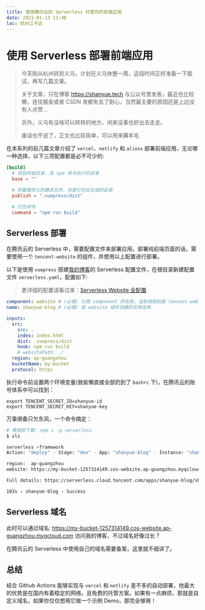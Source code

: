 ```yaml
---
title: 使用腾讯云的 Serverless 托管你的前端应用
date: 2021-01-13 11:48
loc: 杭州江干区
---
```


# 使用 Serverless 部署前端应用

> 今天刚从杭州转到义乌，计划在义乌休整一周，这段时间正好准备一下面试，再写几篇文章。
> 
> 关于文章，只在博客 <https://shanyue.tech> 与公众号里发表，最近也比较懒，连往掘金或者 CSDN 发都失去了耐心，当然最主要的原因还是上边没有人点赞...
> 
> 另外，义乌有没啥可以转转的地方，闲来没事也好出去走走。
> 
> 废话也不说了，正文也比较简单，可以用来薅羊毛

在本系列的前几篇文章介绍了 `vercel`、`netlify` 和 `alioss` 部署前端应用，无论哪一种选择，以下三项配置都是必不可少的:

``` toml
[build]
  # 项目的根目录，及 npm 命令执行的目录
  base = ""

  # 将要服务化的静态文件，也是打包后生成的目录
  publish = ".vuepress/dist"

  # 打包命令
  command = "npm run build"
```

## Serverless 部署

在腾讯云的 Serverless 中，需要配置文件来部署应用。部署纯前端页面的话，需要使用一个 `tencent-website` 的组件，并使用以上配置进行部署。

以下是使用 `vuepress` 搭建[我的博客](https://shanyue.tech)的 Serverless 配置文件，在根目录新建配置文件 `serverless.yaml`，配置如下:

> 更详细的配置请看过来：[Serverless Website 全配置](https://github.com/serverless-components/tencent-website/blob/master/docs/configure.md)

``` yaml
component: website # (必填) 引用 component 的名称，当前用到的是 tencent-website 组件
name: shanyue-blog # (必填) 该 website 组件创建的实例名称

inputs:
  src:
    src: .
    index: index.html
    dist: .vuepress/dist
    hook: npm run build
    # websitePath: ./
  region: ap-guangzhou
  bucketName: my-bucket
  protocol: https
```

执行命令前设置两个环境变量(我偷懒直接全部扔到了 `bashrc` 下)，在腾讯云的账号体系中可以找到：

``` shell
export TENCENT_SECRET_ID=shanyue-id
export TENCENT_SECRET_KEY=shanyue-key
```

万事俱备只欠东风，一个命令搞定：

``` bash
# 需提前下载: npm i -g serverless
$ sls

serverless ⚡framework
Action: "deploy" - Stage: "dev" - App: "shanyue-blog" - Instance: "shanyue-blog"

region:  ap-guangzhou
website: https://my-bucket-1257314149.cos-website.ap-guangzhou.myqcloud.com

Full details: https://serverless.cloud.tencent.com/apps/shanyue-blog/shanyue-blog/dev

103s › shanyue-blog › Success
```

## Serverless 域名

此时可以通过域名: <https://my-bucket-1257314149.cos-website.ap-guangzhou.myqcloud.com> 访问我的博客，不过域名好像过长？

在腾讯云的 Serverless 中使用自己的域名需要备案，这里就不细讲了。

## 总结

结合 Github Actions 能够实现与 `vercel` 和 `netlify` 差不多的自动部署，他最大的优势是在国内有着稳定的网络，且免费的托管方案。如果有一点麻烦，那就是自定义域名，如果你仅仅想用它做一个示例 Demo，那完全够用！